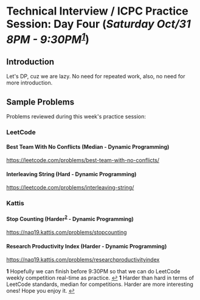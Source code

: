 # Technical Interview / ICPC Practice Session: Day Four (***Saturday Oct/31 8PM - 9:30PM<sup id="a1">[1](#f1)</sup>***)

## Introduction
Let's DP, cuz we are lazy. No need for repeated work, also, no need for more introduction.

## Sample Problems
Problems reviewed during this week's practice session:

### LeetCode
#### Best Team With No Conflicts (Median - Dynamic Programming)
https://leetcode.com/problems/best-team-with-no-conflicts/  
#### Interleaving String (Hard - Dynamic Programming)
https://leetcode.com/problems/interleaving-string/  

### Kattis
#### Stop Counting (Harder<sup id="a2">[2](#f2)</sup> - Dynamic Programming)
https://naq19.kattis.com/problems/stopcounting  
#### Research Productivity Index (Harder - Dynamic Programming)
https://naq19.kattis.com/problems/researchproductivityindex  

<b id="f1">1</b> Hopefully we can finish before 9:30PM so that we can do LeetCode weekly competition real-time as practice. [↩](#a1)
<b id="f2">1</b> Harder than hard in terms of LeetCode standards, median for competitions. Harder are more interesting ones! Hope you enjoy it. [↩](#a2)